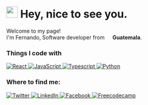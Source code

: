 <h1>
  <img src="https://emojis.slackmojis.com/emojis/images/1531849430/4246/blob-sunglasses.gif?1531849430" width="30"/> 
  Hey, nice to see you.
</h1>

<p>
  Welcome to my page! 
  </br> I'm Fernando, Software developer from 
  <img src="https://image.flaticon.com/icons/svg/197/197597.svg" width="13"/>
  <b>Guatemala</b>.
  <h3>Things I code with</h3>
  
<p> 
  <a href="https://reactjs.org" target="_blank">
    <img alt="React" src="https://img.shields.io/badge/-React-black?style=flat-square&logo=react" /> 
  </a>
  <a href="https://stateofjs.com" target="_blank">
    <img alt="JavaScript" src="https://img.shields.io/badge/-Javascript-black?style=flat-square&logo=Javascript" />
  </a>
  <a href="https://www.typescriptlang.org" target="_blank">
    <img alt="Typescript" src="https://img.shields.io/badge/-Typescript-black?style=flat-square&logo=Typescript" />
  </a>
  <a href="https://www.python.org" target="_blank">
    <img alt="Python" src="https://img.shields.io/badge/-Python-black?style=flat-square&logo=Python" />
  </a>

<h3>Where to find me:</h3>
<p>
  <a href="https://twitter.com/fernancumez" target="_blank">
    <img alt="Twitter" src="https://img.shields.io/badge/twitter-%231DA1F2.svg?&style=for-the-badge&logo=twitter&logoColor=white" />
  </a> 
  <a href="https://www.linkedin.com/in/fernancumez" target="_blank">
    <img alt="LinkedIn" src="https://img.shields.io/badge/linkedin-%230077B5.svg?&style=for-the-badge&logo=linkedin&logoColor=white" />
  </a> 
  <a href="https://www.facebook.com/100013315538188" target="_blank">
    <img alt="Facebook" src="https://img.shields.io/badge/facebook-%230077B5.svg?&style=for-the-badge&logo=facebook&logoColor=white" />
  </a>
  <a href="https://www.freecodecamp.org/fernancumez" target="_blank">
    <img alt="Freecodecamp" src="https://img.shields.io/badge/freecodecamp-%23007735.svg?&style=for-the-badge&logo=freecodecamp&logoColor=white" target="_blank"/>
  </a>
</p>


